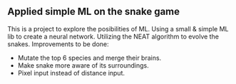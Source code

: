 ## Applied simple ML on the snake game

This is a project to explore the posibilities of ML. Using a small & simple ML lib to create a neural network. 
Utilizing the NEAT algorithm to evolve the snakes. 
Improvements to be done: 
- Mutate the top 6 species and merge their brains. 
- Make snake more aware of its surroundings. 
- Pixel input instead of distance input. 
